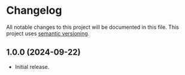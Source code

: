# Changelog

All notable changes to this project will be documented in this file. This project uses [semantic versioning](https://semver.org/).

## 1.0.0 (2024-09-22)
  * Initial release.
